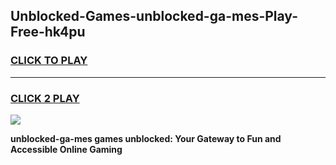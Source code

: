 
## Unblocked-Games-unblocked-ga-mes-Play-Free-hk4pu
<h3>
<a href="https://premium76.site?title=unblocked-ga-mes&ref=18A1">CLICK TO PLAY</a></h3>
<hr>

<h3>
<a href="https://premium76.site?title=unblocked-ga-mes&ref=18A1">CLICK 2 PLAY</a>
  
</h3>

<a href="https://premium76.site?title=unblocked-ga-mes&ref=18A1"><img src="https://clearcache.store/games.png"></a>


**unblocked-ga-mes games unblocked: Your Gateway to Fun and Accessible Online Gaming**
